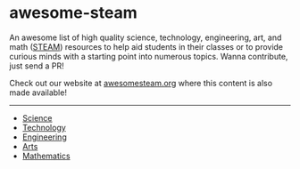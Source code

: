 # awesome-steam

An awesome list of high quality science, technology, engineering, art, and math ([STEAM](https://en.wikipedia.org/wiki/STEAM_fields)) resources to help aid students in their classes or to provide curious minds with a starting point into numerous topics. Wanna contribute, just send a PR!

Check out our website at [awesomesteam.org](https://awesomesteam.org) where this content is also made available!

--------------------

- [Science](/content/science/index.md)
- [Technology](content/technology/index.md)
- [Engineering](content/engineering/index.md)
- [Arts](content/arts/index.md)
- [Mathematics](content/maths/index.md)
